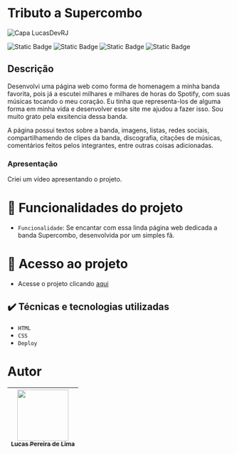 # Tributo a Supercombo
![Capa LucasDevRJ](https://github.com/user-attachments/assets/b018c4ad-df19-400b-b16a-c88e23059dea)

![Static Badge](https://img.shields.io/badge/LucasDevRJ%20-%20Desenvolvedor?style=for-the-badge&label=Desenvolvedor)
![Static Badge](https://img.shields.io/badge/Sim%20-%20Autoral?style=for-the-badge&label=Autoral)
![Static Badge](https://img.shields.io/badge/Finalizado%20-%20Autoral?style=for-the-badge&label=Status)
![Static Badge](https://img.shields.io/badge/08/2025%20-%2011/2024?style=for-the-badge&label=Data)

## Descrição
Desenvolvi uma página web como forma de homenagem a minha banda favorita, pois já a escutei milhares e milhares de horas do Spotify, com suas músicas tocando o meu coração. Eu tinha que representa-los de alguma forma em minha vida e desenvolver esse site me ajudou a fazer isso. Sou muito grato pela exsitencia dessa banda.

A página possui textos sobre a banda, imagens, listas, redes sociais, compartilhamendo de clipes da banda, discografia, citações de músicas, comentários feitos pelos integrantes, entre outras coisas adicionadas.

### Apresentação
Criei um vídeo apresentando o projeto.

# :hammer: Funcionalidades do projeto

- `Funcionalidade`: Se encantar com essa linda página web dedicada a banda Supercombo, desenvolvida por um simples fã. 

# 📁 Acesso ao projeto

* Acesse o projeto clicando <a href="https://lucasdevrj.github.io/supercombo/">aqui</a>

## ✔️ Técnicas e tecnologias utilizadas

- ``HTML``
- ``CSS``
- ``Deploy``

# Autor

| [<img loading="lazy" src="https://avatars.githubusercontent.com/u/95040236?v=4" width=115><br><sub>Lucas Pereira de Lima</sub>](https://github.com/LucasDevRJ) |
| :---: |
